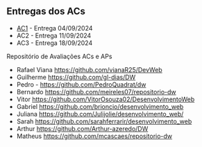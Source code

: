 ## Entregas dos ACs

* [AC1](/docs/_Disciplina/AC/ac1.md) - Entrega 04/09/2024
* AC2 - Entrega 11/09/2024
* AC3 - Entrega 18/09/2024

Repositório de Avaliações ACs e APs

- Rafael Viana https://github.com/vianaR25/DevWeb
- Guilherme https://github.com/gl-dias/DW
- Pedro - https://github.com/PedroQuadrat/dw
- Bernardo https://github.com/meireles07/repositorio-dw
- Vitor https://github.com/VitorOsouza02/DesenvolvimentoWeb
- Gabriel https://github.com/brioncio/desenvolvimento_web
- Juliana https://github.com/Julijolie/desenvolvimento_web/
- Sarah https://github.com/sarahferrarir/desenvolvimento_web
- Arthur https://github.com/Arthur-azeredo/DW
- Matheus https://github.com/mcascaes/repositorio-dw

